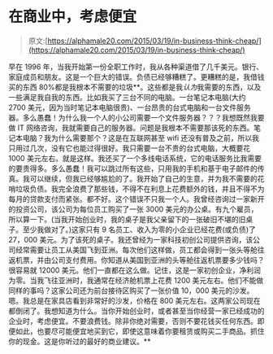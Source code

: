 # 在商业中，考虑便宜

> 原文:[https://alphamale20.com/2015/03/19/in-business-think-cheap/](https://alphamale20.com/2015/03/19/in-business-think-cheap/)

早在 1996 年，当我开始第一份全职工作时，我从各种渠道借了几千美元。银行、家庭成员和朋友。这是一个巨大的错误。负债已经够糟糕了。更糟糕的是，我借钱买的东西 80%都是我根本不需要的垃圾**。这些都是我*认为*我需要的东西，以及一些满足我自我的东西。比如我买了三台不同的电脑。一台笔记本电脑(大约 2700 美元，因为当时笔记本电脑很贵)、一台昂贵的台式电脑和一台文件服务器。多么愚蠢！为什么我一个人的小公司需要一个文件服务器？？？我想既然我要做 IT 网络咨询，我就需要自己的服务器。问题是我根本不需要那该死的东西。笔记本电脑？我为什么需要那个？这是在互联网甚至 wifi 还没有普及之前，所以我只用过几次，没有它也能过得很好。我只需要一台不贵的台式电脑，大概要花 1000 美元左右。就是这样。我还买了一个多线电话系统，它的电话服务比我需要的要贵得多。多么愚蠢！我可以跳过所有这些，只用我的手机和基于电子邮件的传真。我可以继续，但我已经够尴尬的了。我开始了自己的生意，并为我不需要的花哨垃圾负债。我完全浪费了那些钱，不得不在利息上花费额外的钱，并且不得不为每月的贷款支付而紧张。都不好。这个错误不只我一个人。我曾经咨询过一家新开的投资公司，该公司为每位员工购买了一张 3000 美元的办公桌。有九个雇员，所以算一下。(当我开始创业时，我的桌子是我父亲留下的一张破旧不堪的旧桌子。至少我做对了。)这家只有 9 名员工、收入为零的小企业已经花费(或负债)了 27，000 美元。为了该死的桌子。我还曾经为一家科技初创公司提供咨询，该公司经常需要让员工从美国飞到亚洲。每次他们这样做，员工都会得到一张头等舱往返机票，并由公司支付费用。你知道从美国到亚洲的头等舱往返机票要多少钱吗？很容易就 12000 美元。他们一直都在这么做。记住，这是一家初创企业，净利润为零。当我飞往亚洲时，我通常在经济舱机票上花费 1200 美元左右。他们不能做同样的事吗？这家公司还为前台接待区购买了一张价值 10，000 美元的沙发。嗯。我总是在家具店看到非常好的沙发，价格在 800 美元左右。这两家公司现在都倒闭了。我想知道为什么。当你开始创业时，或者甚至当你经营一家已经成功的企业时，考虑便宜。不要浪费钱。除非你绝对需要，否则不要花钱买任何东西。即便如此，也要尽可能便宜地买到它，即使这意味着你要租赁或购买二手商品。抓住你的现金。这是你听过的最好的商业建议。**